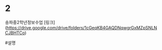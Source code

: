 # 2
송파중2학년정보수업
 [링크] (https://drive.google.com/drive/folders/1cGeqKB4GAQDNqwgrGxMZpSNLNCJBHTCo) 
 
#설명
